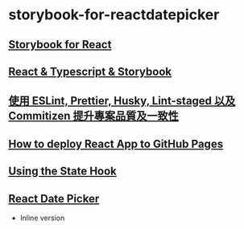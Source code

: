 # storybook-for-reactdatepicker

## [Storybook for React](https://storybook.js.org/docs/guides/guide-react/)

## [React & Typescript & Storybook](https://semisafe.com/coding/2019/11/03/react-with-typescript-and-storybook.html)

## [使用 ESLint, Prettier, Husky, Lint-staged 以及 Commitizen 提升專案品質及一致性](https://medium.com/@danielhu95/set-up-eslint-pipeline-zh-tw-990d7d9eb68e)

## [How to deploy React App to GitHub Pages](https://dev.to/yuribenjamin/how-to-deploy-react-app-in-github-pages-2a1f)

## [Using the State Hook](https://reactjs.org/docs/hooks-state.html)

## [React Date Picker](https://reactdatepicker.com/)

- Inline version

